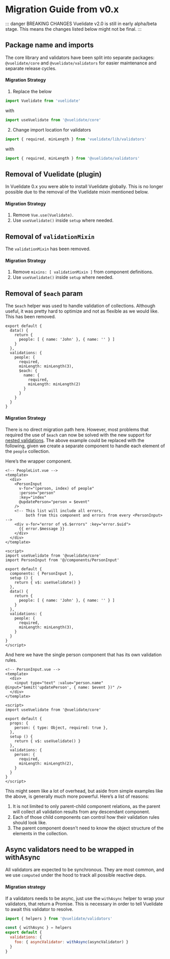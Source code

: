 # Migration Guide from v0.x

::: danger BREAKING CHANGES
Vuelidate v2.0 is still in early alpha/beta stage. This means the changes listed below might not be final.
:::

## Package name and imports

The core library and validators have been split into separate packages: `@vuelidate/core` and `@vuelidate/validators` for easier maintenance and separate release cycles.

#### Migration Strategy

1. Replace the below
```js
import Vuelidate from 'vuelidate'
```
with
```js
import useVuelidate from '@vuelidate/core'
```

2. Change import location for validators
```js
import { required, minLength } from 'vuelidate/lib/validators'
```
with
```js
import { required, minLength } from '@vuelidate/validators'
```

## Removal of Vuelidate (plugin)

In Vuelidate 0.x you were able to install Vuelidate globally. This is no longer possible due to the removal of the Vuelidate mixin mentioned below.

#### Migration Strategy

1. Remove `Vue.use(Vuelidate)`.
2. Use `useVuelidate()` inside `setup` where needed.

## Removal of `validationMixin`

The `validationMixin` has been removed.

#### Migration Strategy

1. Remove `mixins: [ validationMixin ]` from component definitions.
2. Use `useVuelidate()` inside `setup` where needed.

## Removal of `$each` param

The `$each` helper was used to handle validation of collections. Although useful, it was pretty hard to optimize and not as flexible as we would like.
This has been removed.

```js{11-16}
export default {
  data() {
    return {
      people: [ { name: 'John' }, { name: '' } ]
    }
  },
  validations: {
    people: {
      required,
      minLength: minLength(3),
      $each: {
        name: {
          required,
          minLength: minLength(2)
        }
      }
    }
  }
}
```

#### Migration Strategy

There is no direct migration path here. However, most problems that required the use of `$each` can now be solved with the new support for [nested validations](advanced_usage.md#nested-validations).
The above example could be replaced with the following, given we create a separate component to handle each element of the `people` collection.

Here’s the wrapper component.

```vue
<!-- PeopleList.vue -->
<template>
  <div>
    <PersonInput
      v-for="(person, index) of people"
      :person="person"
      :key="index"
      @updatePerson="person = $event"
    />
    <!-- This list will include all errors,
         both from this component and errors from every <PersonInput> -->
    <div v-for="error of v$.$errors" :key="error.$uid">
      {{ error.$message }}
    </div>
  </div>
</template>

<script>
import useVuelidate from '@vuelidate/core'
import PersonInput from '@/components/PersonInput'

export default {
  components: { PersonInput },
  setup () {
    return { v$: useVuelidate() }
  },
  data() {
    return {
      people: [ { name: 'John' }, { name: '' } ]
    }
  },
  validations: {
    people: {
      required,
      minLength: minLength(3),
    }
  }
}
</script>
```

And here we have the single person component that has its own validation rules.

```vue
<!-- PersonInput.vue -->
<template>
  <div>
    <input type="text" :value="person.name" @input="$emit('updatePerson', { name: $event })" />
  </div>
</template>

<script>
import useVuelidate from '@vuelidate/core'

export default {
  props: {
    person: { type: Object, required: true },
  },
  setup () {
    return { v$: useVuelidate() }
  },
  validations: {
    person: {
      required,
      minLength: minLength(2),
    }
  }
}
</script>
```

This might seem like a lot of overhead, but aside from simple examples like the above, is generally much more powerful. Here’s a list of reasons:
1. It is not limited to only parent-child component relations, as the parent will collect all validation results from any descendant component.
2. Each of those child components can control how their validation rules should look like.
3. The parent component doesn't need to know the object structure of the elements in the collection.

## Async validators need to be wrapped in withAsync

All validators are expected to be synchronous. They are most common, and we use `computed` under the hood to track all possible reactive deps.

#### Migration strategy

If a validators needs to be async, just use the `withAsync` helper to wrap your validators, that return a Promise. This is necessary in order to tell
Vuelidate to await this validator to resolve.

```js
import { helpers } from '@vuelidate/validators'

const { withAsync } = helpers
export default {
  validations: {
    foo: { asyncValidator: withAsync(asyncValidator) }
  }
}
```
